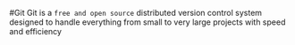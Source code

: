 #Git
Git is a `free and open source` distributed version control system designed to 
handle everything from small to very large projects with speed and efficiency